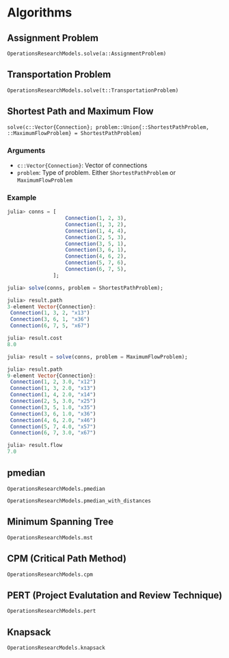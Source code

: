 # Algorithms

## Assignment Problem
```@docs
OperationsResearchModels.solve(a::AssignmentProblem)
```

## Transportation Problem
```@docs
OperationsResearchModels.solve(t::TransportationProblem)
```

## Shortest Path and Maximum Flow 
    
    solve(c::Vector{Connection}; problem::Union{::ShortestPathProblem, ::MaximumFlowProblem} = ShortestPathProblem)

### Arguments 
- `c::Vector{Connection}`: Vector of connections 
- `problem`: Type of problem. Either `ShortestPathProblem` or `MaximumFlowProblem`

### Example 

```julia 
julia> conns = [
                   Connection(1, 2, 3),
                   Connection(1, 3, 2),
                   Connection(1, 4, 4),
                   Connection(2, 5, 3),
                   Connection(3, 5, 1),
                   Connection(3, 6, 1),
                   Connection(4, 6, 2),
                   Connection(5, 7, 6),
                   Connection(6, 7, 5),
               ];

julia> solve(conns, problem = ShortestPathProblem);

julia> result.path
3-element Vector{Connection}:
 Connection(1, 3, 2, "x13")
 Connection(3, 6, 1, "x36")
 Connection(6, 7, 5, "x67")

julia> result.cost
8.0

julia> result = solve(conns, problem = MaximumFlowProblem);

julia> result.path
9-element Vector{Connection}:
 Connection(1, 2, 3.0, "x12")
 Connection(1, 3, 2.0, "x13")
 Connection(1, 4, 2.0, "x14")
 Connection(2, 5, 3.0, "x25")
 Connection(3, 5, 1.0, "x35")
 Connection(3, 6, 1.0, "x36")
 Connection(4, 6, 2.0, "x46")
 Connection(5, 7, 4.0, "x57")
 Connection(6, 7, 3.0, "x67")

julia> result.flow
7.0
```


## pmedian
```@docs
OperationsResearchModels.pmedian
```

```@docs 
OperationsResearchModels.pmedian_with_distances
```

## Minimum Spanning Tree
```@docs
OperationsResearchModels.mst
```

## CPM (Critical Path Method)
```@docs
OperationsResearchModels.cpm
```

## PERT (Project Evalutation and Review Technique)
```@docs
OperationsResearchModels.pert
```

## Knapsack 
```@docs
OperationsResearcModels.knapsack
```
